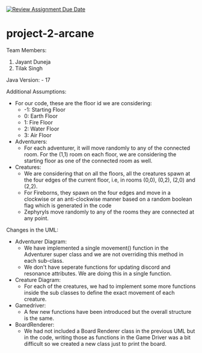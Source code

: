[![Review Assignment Due Date](https://classroom.github.com/assets/deadline-readme-button-24ddc0f5d75046c5622901739e7c5dd533143b0c8e959d652212380cedb1ea36.svg)](https://classroom.github.com/a/0UBO3sfV)
# project-2-arcane

Team Members:
1. Jayant Duneja
2. Tilak Singh

Java Version: - 17

Additional Assumptions:
 - For our code, these are the floor id we are considering:
   - -1: Starting Floor
   - 0: Earth Floor
   - 1: Fire Floor
   - 2: Water Floor
   - 3: Air Floor
 - Adventurers:
   - For each adventurer, it will move randomly to any of the connected room. For the (1,1) room on each floor, 
     we are considering the starting floor as one of the connected room as well.
 - Creatures:
   - We are considering that on all the floors, all the creatures spawn at the four edges of the current floor, 
     i.e, in rooms (0,0), (0,2), (2,0) and (2,2).
   - For Fireborns, they spawn on the four edges and move in a clockwise or an anti-clockwise manner based on a 
     random boolean flag which is generated in the code
   - Zephyryls move randomly to any of the rooms they are connected at any point.
 
Changes in the UML:
 - Adventurer Diagram:
   - We have implemented a single movement() function in the Adventurer super class and we are not overriding 
     this method in each sub-class.
   - We don't have seperate functions for updating discord and resonance attributes. We are doing this in a single function.
 - Creature Diagram:
   - For each of the creatures, we had to implement some more functions inside the sub classes to define the 
     exact movement of each creature.
 - Gamedriver:
   - A few new functions have been introduced but the overall structure is the same.
 - BoardRenderer:
   - We had not included a Board Renderer class in the previous UML but in the code, writing those as functions
     in the Game Driver was a bit difficult so we created a new class just to print the board.
